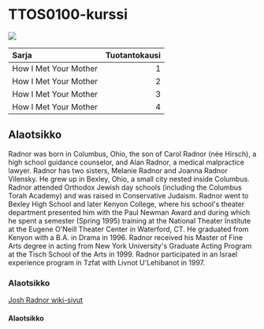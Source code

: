 # TTOS0100-kurssi

![](https://typeset-beta.imgix.net/rehost%2F2016%2F9%2F13%2F7acaafc1-8010-44b9-a1ab-6d7d4fe9548d.jpg)

| Sarja | Tuotantokausi |
|:------|--------------:|
| How I Met Your Mother |       1       |
| How I Met Your Mother |       2       |
| How I Met Your Mother |       3       |
| How I Met Your Mother |       4       |


## Alaotsikko
Radnor was born in Columbus, Ohio, the son of Carol Radnor (née Hirsch), a high school guidance counselor, and Alan Radnor, a medical malpractice lawyer. Radnor has two sisters, Melanie Radnor and Joanna Radnor Vilensky. He grew up in Bexley, Ohio, a small city nested inside Columbus. Radnor attended Orthodox Jewish day schools (including the Columbus Torah Academy) and was raised in Conservative Judaism. Radnor went to Bexley High School and later Kenyon College, where his school's theater department presented him with the Paul Newman Award and during which he spent a semester (Spring 1995) training at the National Theater Institute at the Eugene O'Neill Theater Center in Waterford, CT. He graduated from Kenyon with a B.A. in Drama in 1996. Radnor received his Master of Fine Arts degree in acting from New York University's Graduate Acting Program at the Tisch School of the Arts in 1999. Radnor participated in an Israel experience program in Tzfat with Livnot U'Lehibanot in 1997.

### Alaotsikko
[Josh Radnor wiki-sivut](https://en.wikipedia.org/wiki/Josh_Radnor)

#### Alaotsikko
